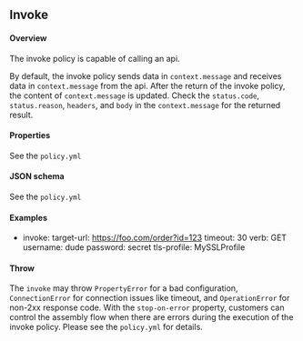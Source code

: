 ## Invoke

#### Overview
The invoke policy is capable of calling an api.

By default, the invoke policy sends data in `context.message` and receives data
in `context.message` from the api. After the return of the invoke policy, the
content of `context.message` is updated. Check the `status.code`,
`status.reason`, `headers`, and `body` in the `context.message` for the returned
result.


#### Properties
See the `policy.yml`

#### JSON schema
See the `policy.yml`

#### Examples
- invoke:
    target-url: https://foo.com/order?id=123
    timeout: 30
    verb: GET
    username: dude
    password: secret
    tls-profile: MySSLProfile

#### Throw
The `invoke` may throw `PropertyError` for a bad configuration,
`ConnectionError` for connection issues like timeout, and `OperationError` for
non-2xx response code. With the `stop-on-error` property, customers can control
the assembly flow when there are errors during the execution of the invoke
policy. Please see the `policy.yml` for details.

